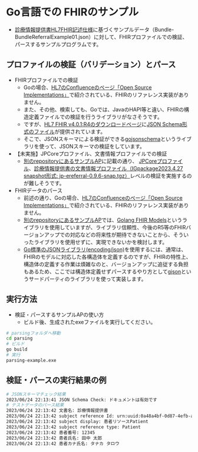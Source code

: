 # Go言語での FHIRのサンプル

- [診療情報提供書HL7FHIR記述仕様](https://std.jpfhir.jp/)に基づくサンプルデータ（Bundle-BundleReferralExample01.json）に対して、FHIRプロファイルでの検証、パースするサンプルプログラムです。

## プロファイルの検証（バリデーション）とパース
- FHIRプロファイルでの検証
    - Goの場合、[HL7のConfluenceのページ「Open Source Implementations」](https://confluence.hl7.org/display/FHIR/Open+Source+Implementations)で紹介されている、FHIRのリファレンス実装がありません。
    - また、その他、検索しても、Goでは、JavaのHAPI等と違い、FHIRの構造定義ファイルでの検証を行うライブラリがなさそうです。
    - ですが、[HL7 FHIR v4.0.1:R4のダウンロードページ](https://hl7.org/fhir/R4/downloads.html)に[JSON Schema形式のファイル](https://hl7.org/fhir/R4/fhir.schema.json.zip)が提供されています。        
    - そこで、JSONスキーマによる検証ができる[gojsonschema](https://github.com/xeipuuv/gojsonschema)というライブラリを使って、JSONスキーマの検証をしています。
- 【未実施】JPCoreプロファイル、文書情報プロファイルでの検証
    - [別のrepositoryにあるサンプルAP](https://github.com/mysd33/gofhirsample)に記載の通り、 [JPCoreプロファイル](https://jpfhir.jp/fhir/core/)、[診療情報提供書の文書情報プロファイル（IGpackage2023.4.27 snapshot形式: jp-ereferral-0.9.6-snap.tgz）](https://jpfhir.jp/fhir/eReferral/jp-ereferral-0.9.7-snap.tgz)レベルの検証を実施するのが難しそうです。
- FHIRデータのパース
    - 前述の通り、Goの場合、[HL7のConfluenceのページ「Open Source Implementations」](https://confluence.hl7.org/display/FHIR/Open+Source+Implementations)で紹介されている、FHIRのリファレンス実装がありません。
    - [別のrepositoryにあるサンプルAP](https://github.com/mysd33/gofhirsample)では、[Golang FHIR Models](https://github.com/samply/golang-fhir-models)というライブラリを使用していますが、ライブラリ信頼性、今後のR5等のFHIRバージョンアップでの対応などの将来性が期待できないことから、そういったライブラリを使用せずに、実現できないかを検討します。
    - [Go標準のJSONライブラリ(encoding/json)](https://pkg.go.dev/encoding/json)を使用するには、通常は、FHIRのモデルに対応した各構造体を定義するのですが、FHIRの特性上、構造体の定義する作業は煩雑なのと、バージョンアップに追従する負担もあるため、ここでは構造体定義せずパースするやり方として[gjson](https://github.com/tidwall/gjson)というサードパーティのライブラリを使って実装します。


## 実行方法
- 検証・パースするサンプルAPの使い方
    - ビルド後、生成されたexeファイルを実行してください。
```sh
# parsingフォルダへ移動
cd parsing
# ビルド
go build
# 実行
parsing-example.exe
```


## 検証・パースの実行結果の例

```sh
# JSONスキーマチェック結果
2023/06/24 22:13:41 JSON Schema Check: ドキュメントは有効です
# テストデータのパース結果
2023/06/24 22:13:42 文書名: 診療情報提供書
2023/06/24 22:13:42 subject reference Id: urn:uuid:0a48a4bf-0d87-4efb-aafd-d45e0842a4dd
2023/06/24 22:13:42 subject display: 患者リソースPatient
2023/06/24 22:13:42 subject reference type: Patient
2023/06/24 22:13:42 患者番号: 12345
2023/06/24 22:13:42 患者氏名: 田中 太郎
2023/06/24 22:13:42 患者カナ氏名: タナカ タロウ
```